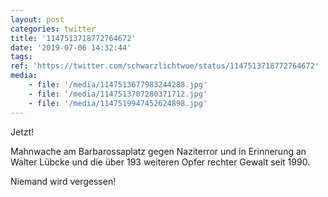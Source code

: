 ```yaml
---
layout: post
categories: twitter
title: '1147513718772764672'
date: '2019-07-06 14:32:44'
tags: 
ref: 'https://twitter.com/schwarzlichtwue/status/1147513718772764672'
media:
    - file: '/media/1147513677983244288.jpg'
    - file: '/media/1147513707280371712.jpg'
    - file: '/media/1147519947452624898.jpg'
---
```

Jetzt!

Mahnwache am Barbarossaplatz gegen Naziterror und in Erinnerung an Walter Lübcke und die über 193 weiteren Opfer rechter Gewalt seit 1990.  


Niemand wird vergessen!  

